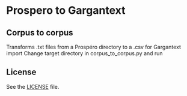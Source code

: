 # Prospero to Gargantext

## Corpus to corpus
Transforms .txt files from a Prospéro directory to a .csv for Gargantext import
Change target directory in corpus_to_corpus.py and run

## License

See the [LICENSE](https://github.com/jekyll/jekyll/blob/master/LICENSE) file.